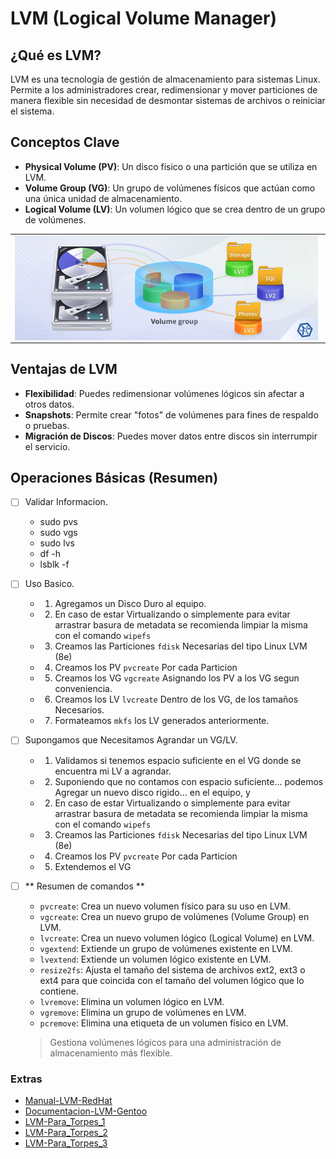 # LVM (Logical Volume Manager)

## ¿Qué es LVM?
LVM es una tecnología de gestión de almacenamiento para sistemas Linux. Permite a los administradores crear, redimensionar y mover particiones de manera flexible sin necesidad de desmontar sistemas de archivos o reiniciar el sistema.

## Conceptos Clave
- **Physical Volume (PV)**: Un disco físico o una partición que se utiliza en LVM.
- **Volume Group (VG)**: Un grupo de volúmenes físicos que actúan como una única unidad de almacenamiento.
- **Logical Volume (LV)**: Un volumen lógico que se crea dentro de un grupo de volúmenes.

<div>
<table>
   <tr>
      <td><img src="../.img/lvm/linux-lvm-specifics.jpg" width="99%" align="center"></td>
   </tr>
</table>
</div>


## Ventajas de LVM
- **Flexibilidad**: Puedes redimensionar volúmenes lógicos sin afectar a otros datos.
- **Snapshots**: Permite crear "fotos" de volúmenes para fines de respaldo o pruebas.
- **Migración de Discos**: Puedes mover datos entre discos sin interrumpir el servicio.

## Operaciones Básicas (Resumen)
- [ ] Validar Informacion.
  - sudo pvs
  - sudo vgs
  - sudo lvs
  - df -h
  - lsblk -f 

- [ ] Uso Basico.
  - 1. Agregamos un Disco Duro al equipo.
  - 2. En caso de estar Virtualizando o simplemente para evitar arrastrar basura de metadata se recomienda limpiar la misma con el comando `wipefs`
  - 3. Creamos las Particiones `fdisk` Necesarias del tipo Linux LVM (8e) 
  - 4. Creamos los PV `pvcreate` Por cada Particion
  - 5. Creamos los VG `vgcreate` Asignando los PV a los VG segun conveniencia.
  - 6. Creamos los LV `lvcreate` Dentro de los VG, de los tamaños Necesarios.
  - 7. Formateamos `mkfs` los LV generados anteriormente.

- [ ] Supongamos que Necesitamos Agrandar un VG/LV.
  - 1. Validamos si tenemos espacio suficiente en el VG donde se encuentra mi LV a agrandar.
  - 2. Suponiendo que no contamos con espacio suficiente... podemos Agregar un nuevo disco rigido... en el equipo, y 
  - 2. En caso de estar Virtualizando o simplemente para evitar arrastrar basura de metadata se recomienda limpiar la misma con el comando `wipefs`
  - 3. Creamos las Particiones `fdisk` Necesarias del tipo Linux LVM (8e) 
  - 4. Creamos los PV `pvcreate` Por cada Particion
  - 5. Extendemos el VG


- [ ] ** Resumen de comandos **

  - `pvcreate`: Crea un nuevo volumen físico para su uso en LVM.
  - `vgcreate`: Crea un nuevo grupo de volúmenes (Volume Group) en LVM.
  - `lvcreate`: Crea un nuevo volumen lógico (Logical Volume) en LVM.
  - `vgextend`: Extiende un grupo de volúmenes existente en LVM.
  - `lvextend`: Extiende un volumen lógico existente en LVM.
  - `resize2fs`: Ajusta el tamaño del sistema de archivos ext2, ext3 o ext4 para que coincida con el tamaño del volumen lógico que lo contiene.
  - `lvremove`: Elimina un volumen lógico en LVM.
  - `vgremove`: Elimina un grupo de volúmenes en LVM.
  - `pcremove`: Elimina una etiqueta de un volumen físico en LVM.
  > Gestiona volúmenes lógicos para una administración de almacenamiento más flexible.


### Extras
- [Manual-LVM-RedHat](https://access.redhat.com/documentation/es-es/red_hat_enterprise_linux/6/html/logical_volume_manager_administration/index)
- [Documentacion-LVM-Gentoo](https://wiki.gentoo.org/wiki/LVM/es)
- [LVM-Para_Torpes_1](https://blog.inittab.org/administracion-sistemas/lvm-para-torpes-i/)
- [LVM-Para_Torpes_2](https://blog.inittab.org/administracion-sistemas/lvm-para-torpes-ii/)
- [LVM-Para_Torpes_3](https://blog.inittab.org/administracion-sistemas/lvm-para-torpes-iii-ampliando-espacio/)

